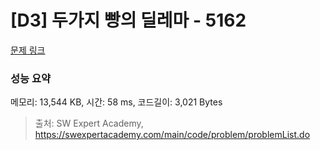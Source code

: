 # [D3] 두가지 빵의 딜레마 - 5162 

[문제 링크](https://swexpertacademy.com/main/code/problem/problemDetail.do?contestProbId=AWTaTDua3OoDFAVT) 

### 성능 요약

메모리: 13,544 KB, 시간: 58 ms, 코드길이: 3,021 Bytes



> 출처: SW Expert Academy, https://swexpertacademy.com/main/code/problem/problemList.do